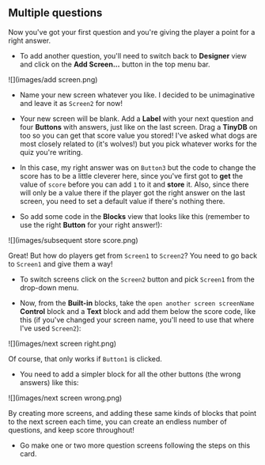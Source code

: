 ## Multiple questions

Now you've got your first question and you're giving the player a point for a right answer. 

+ To add another question, you'll need to switch back to **Designer** view and click on the **Add Screen...** button in the top menu bar.

![](images/add screen.png)

+ Name your new screen whatever you like. I decided to be unimaginative and leave it as `Screen2` for now!

+ Your new screen will be blank. Add a **Label** with your next question and four **Buttons** with answers, just like on the last screen. Drag a **TinyDB** on too so you can get that score value you stored! I've asked what dogs are most closely related to (it's wolves!) but you pick whatever works for the quiz you're writing.

+ In this case, my right answer was on `Button3` but the code to change the score has to be a little cleverer here, since you've first got to **get** the value of `score` before you can add `1` to it and **store** it. Also, since there will only be a value there if the player got the right answer on the last screen, you need to set a default value if there's nothing there. 

+ So add some code in the **Blocks** view that looks like this (remember to use the right **Button** for your right answer!):

![](images/subsequent store score.png)

Great! But how do players get from `Screen1` to `Screen2`? You need to go back to `Screen1` and give them a way! 

+ To switch screens click on the `Screen2` button and pick `Screen1` from the drop-down menu.

+ Now, from the **Built-in** blocks, take the `open another screen screenName` **Control** block and a **Text** block and add them below the score code, like this (if you've changed your screen name, you'll need to use that where I've used `Screen2`):

![](images/next screen right.png)

Of course, that only works if `Button1` is clicked. 

+ You need to add a simpler block for all the other buttons (the wrong answers) like this:

![](images/next screen wrong.png)

By creating more screens, and adding these same kinds of blocks that point to the next screen each time, you can create an endless number of questions, and keep score throughout! 

+ Go make one or two more question screens following the steps on this card.
